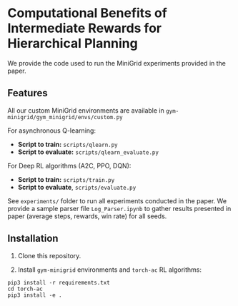 # Computational Benefits of Intermediate Rewards for Hierarchical Planning
We provide the code used to run the MiniGrid experiments provided in the paper.

## Features
All our custom MiniGrid environments are available in `gym-minigrid/gym_minigrid/envs/custom.py`

For asynchronous Q-learning:
- **Script to train:** `scripts/qlearn.py`
- **Script to evaluate:** `scripts/qlearn_evaluate.py`

For Deep RL algorithms (A2C, PPO, DQN):
- **Script to train:** `scripts/train.py`
- **Script to evaluate**, `scripts/evaluate.py`

See `experiments/` folder to run all experiments conducted in the paper.
We provide a sample parser file `Log_Parser.ipynb` to gather results presented in paper (average steps, rewards, win rate) for all seeds.

## Installation

1. Clone this repository.

2. Install `gym-minigrid` environments and `torch-ac` RL algorithms:

```
pip3 install -r requirements.txt
cd torch-ac
pip3 install -e .
```
